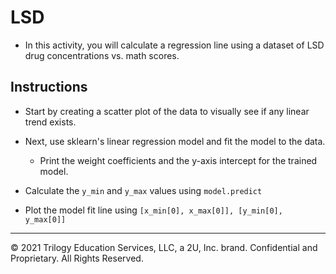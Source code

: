 # LSD

* In this activity, you will calculate a regression line using a dataset of LSD drug concentrations vs. math scores.

## Instructions

* Start by creating a scatter plot of the data to visually see if any linear trend exists.

* Next, use sklearn's linear regression model and fit the model to the data.

  * Print the weight coefficients and the y-axis intercept for the trained model.

* Calculate the `y_min` and `y_max` values using `model.predict`

* Plot the model fit line using `[x_min[0], x_max[0]], [y_min[0], y_max[0]]`

- - -

© 2021 Trilogy Education Services, LLC, a 2U, Inc. brand. Confidential and Proprietary. All Rights Reserved.
